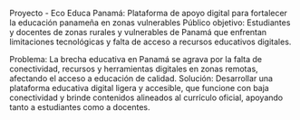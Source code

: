Proyecto - Eco Educa Panamá: Plataforma de apoyo digital para fortalecer la educación panameña en zonas vulnerables
Público objetivo:
Estudiantes y docentes de zonas rurales y vulnerables de Panamá que enfrentan limitaciones tecnológicas y falta de acceso a recursos educativos digitales.

Problema:
La brecha educativa en Panamá se agrava por la falta de conectividad, recursos y herramientas digitales en zonas remotas, afectando el acceso a educación de calidad.
Solución:
Desarrollar una plataforma educativa digital ligera y accesible, que funcione con baja conectividad y brinde contenidos alineados al currículo oficial, apoyando tanto a estudiantes como a docentes.


